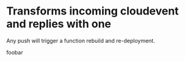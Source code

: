 # Transforms incoming cloudevent and replies with one

Any push will trigger a function rebuild and re-deployment.

foobar

